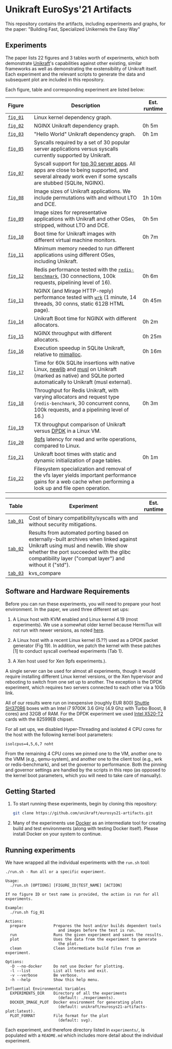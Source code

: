 # Unikraft EuroSys'21 Artifacts

This repository contains the artifacts, including experiments and graphs, for
the paper: "Building Fast, Specialized Unikernels the Easy Way"

## Experiments

The paper lists 22 figures and 3 tables worth of experiments, which both
demonstrate [Unikraft](http://unikraft.org)'s capabilities against other
existing, similar frameworks as well as demonstrating the
exstensibility of Unikraft itself.  Each experiment and the relevant scripts to
generate the data and subsequent plot are included in this repository.

Each figure, table and corresponding experiment are listed below:

| Figure                                                              |       | Description                                                                                                                                                                                                                   | Est. runtime |
|---------------------------------------------------------------------|-------|-------------------------------------------------------------------------------------------------------------------------------------------------------------------------------------------------------------------------------|--------------|
| [`fig_01`](/experiments/fig_01_linux-deps/README.md)                |       | Linux kernel dependency graph.                                                                                                                                                                                                |              |
| [`fig_02`](/experiments/fig_02_unikraft-nginx-deps/README.md)       |       | NGINX Unikraft dependency graph.                                                                                                                                                                                              | 0h 5m        |
| [`fig_03`](/experiments/fig_03_unikraft-helloworld-deps/README.md)  |       | "Hello World" Unikraft dependency graph.                                                                                                                                                                                      | 0h 1m        |
| [`fig_05`](/experiments/fig_05_syscall-heatmap/README.md)           |       | Syscalls required by a set of 30 popular server applications versus syscalls currently supported by Unikraft.                                                                                                                 |              |
| [`fig_07`](/experiments/fig_07_syscall-support/README.md)           |       | Syscall support for [top 30 server apps](https://popcon.debian.org/). All apps are close to being supported, and several already work even if some syscalls are stubbed (SQLite, NGINX).                                      |              |
| [`fig_08`](/experiments/fig_08_unikraft-image-size/README.md)       |       | Image sizes of Unikraft applications.  We include  permutations with and without LTO and DCE.                                                                                                                                 | 1h 10m       |
| [`fig_09`](/experiments/fig_09_compare-image-size/README.md)        |       | Image sizes for representative applications with Unikraft and other OSes, stripped, without LTO and DCE.                                                                                                                      | 0h 5m        |
| [`fig_10`](/experiments/fig_10_unikraft-boot/README.md)             |       | Boot time for Unikraft images with different virtual machine monitors.                                                                                                                                                        | 0h 7m        |
| [`fig_11`](/experiments/fig_11_compare-min-mem/README.md)           |       | Minimum memory needed to run different applications using different OSes, including Unikraft.                                                                                                                                 |              |
| [`fig_12`](/experiments/fig_12_redis-perf/README.md)                |       | Redis performance tested with the [`redis-benchmark`](https://github.com/redis/redis/blob/2.2/src/redis-benchmark.c), (30 connections, 100k requests, pipelining level of 16).                                                | 0h 6m        |
| [`fig_13`](/experiments/fig_13_nginx-perf/README.md)                |       | NGINX (and Mirage HTTP-reply) performance tested with [`wrk`](https://github.com/wg/wrk) (1 minute, 14 threads, 30 conns, static 612B HTML page).                                                                             | 0h 45m       |
| [`fig_14`](/experiments/fig_14_unikraft-nginx-alloc-boot/README.md) |       | Unikraft Boot time for NGINX with different allocators.                                                                                                                                                                       | 0h 2m        |
| [`fig_15`](/experiments/fig_15_unikraft-nginx-throughput/README.md) |       | NGINX throughput with different allocators.                                                                                                                                                                                   | 0h 25m       |
| [`fig_16`](/experiments/fig_16_unikraft-sqlite-alloc/README.md)     |       | Execution speedup in SQLite Unikraft, relative to [mimalloc](https://github.com/microsoft/mimalloc).                                                                                                                          | 0h 16m       |
| [`fig_17`](/experiments/fig_17_unikraft-sqlite-libc/README.md)      |       | Time for 60k SQLite insertions with native Linux, [newlib](https://sourceware.org/newlib/) and [musl](https://www.musl-libc.org/) on Unikraft (marked as native) and SQLite ported automatically to Unikraft (musl external). |              |
| [`fig_18`](/experiments/fig_18_unikraft-redis-alloc/README.md)      |       | Throughput for Redis Unikraft, with varying allocators and request type (`redis-benchmark`, 30 concurrent conns, 100k requests, and a pipelining level of 16.)                                                                | 0h 3m        |
| [`fig_19`](/experiments/fig_19_compare-dpdk/README.md)              |       | TX throughput comparison of Unikraft versus [DPDK](https://www.dpdk.org/) in a Linux VM.                                                                                                                                      |              |
| [`fig_20`](/experiments/fig_20_compare-9pfs/README.md)              |       | [9pfs](https://xenbits.xen.org/docs/unstable/misc/9pfs.html) latency for read and write operations, compared to Linux.                                                                                                        |              |
| [`fig_21`](/experiments/fig_21_unikraft-boot-pages/README.md)       |       | Unikraft boot times with static and dynamic initialization of page tables.                                                                                                                                                    | 0h 1m        |
| [`fig_22`](/experiments/fig_22_compare-vfs/README.md)               |       | Filesystem specialization and removal of the vfs layer yields important performance gains for a web cache when performing a look up and file open operation.                                                                  |              |

| Table                                                        | Experiment                                                                                                                                                                                                                           | Est. runtime |
|--------------------------------------------------------------|--------------------------------------------------------------------------------------------------------------------------------------------------------------------------------------------------------------------------------------|--------------|
| [`tab_01`](/experiments/tab_01_bincompat-syscalls/README.md) | Cost of binary compatibility/syscalls with and without security mitigations.                                                                                                                                                         |              |
| [`tab_02`](/experiments/tab_02_abi/README.md)                | Results from automated porting based on externally-built archives when linked against Unikraft using musl and newlib. We show whether the port succeeded with the glibc compatibility layer ("compat layer") and without it ("std"). |              |
| [`tab_03`](/experiments/tab_03_kvs_compare/README.md)        | kvs_compare                                                                                                                                                                                                                          |              |


## Software and Hardware Requirements

Before you can run these experiments, you will need to prepare your host
environment. In the paper, we used three different set ups:

 1. A Linux host with KVM enabled and Linux kernel 4.19 (most
    experiments). We use a somewhat older kernel because HermiTux will
    not run with newer versions, as noted [here](https://github.com/ssrg-vt/hermitux/issues/12).
 
 2. A Linux host with a recent Linux kernel (5.??) used as a DPDK packet     generator (Fig 19). In addition, we patch the kernel with these patches [1] to conduct syscall overhead experiments (Tab 1).
 
 3. A Xen host used for Xen 9pfs experiments.). 

A single server can be used for almost all experiments, though it would require installing different Linux kernel versions, or the Xen hypervisor and rebooting to switch from one set up to another. The exception is the DPDK experiment, which requires two servers connected to each other via a 10Gb link.

All of our results were run on inexpensive (roughly EUR 800) [Shuttle SH370R6](http://global.shuttle.com/products/productsDetail?productId=2265) boxes with an Intel i7 9700K 3.6 GHz (4.9 Ghz with Turbo Boost, 8 cores) and 32GB of RAM. For the DPDK experiment we used [Intel X520-T2](https://ark.intel.com/content/www/de/de/ark/products/69655/intel-ethernet-converged-network-adapter-x520-t2.html) cards with the 82599EB chipset.

For all set ups, we disabled Hyper-Threading and isolated 4 CPU cores for the host with the following kernel boot parameters:

`isolcpus=4,5,6,7 noht`

From the remaining 4 CPU cores we pinned one to the VM, another one to the VMM (e.g., qemu-system), and another one to the client tool (e.g., wrk or redis-benchmark), and set the governor to performance. Both the pinning and governor settings are handled by the scripts in this repo (as opposed to the kernel boot parameters, which you will need to take care of manually).	







## Getting Started

1. To start running these experiments, begin by cloning this repository:
   ```bash
   git clone https://github.com/unikraft/eurosys21-artifacts.git
   ```

2. Many of the experiments use [Docker](https://docs.docker.com/get-docker/) as an intermediate tool for creating
   build and test environments (along with testing Docker itself).  Please
	 install Docker on your system to continue.

## Running experiments

We have wrapped all the individual experiments with the `run.sh` tool:

```
./run.sh - Run all or a specific experiment.

Usage:
  ./run.sh [OPTIONS] [FIGURE_ID|TEST_NAME] [ACTION]

If no figure ID or test name is provided, the action is run for all
experiments.

Example:
  ./run.sh fig_01

Actions:
  prepare            Prepares the host and/or builds dependent tools
                       and images before the test is run.
  run                Runs the given experiment and saves the results.
  plot               Uses the data from the experiment to generate
                       the plot.
  clean              Clean intermediate build files from an experiment.

Options:
  -D --no-docker     Do not use Docker for plotting.
  -l --list          List all tests and exit.
  -v --verbose       Be verbose.
  -h --help          Show this help menu.

Influential Environmental Variables
  EXPERIMENTS_DIR    Directory of all the experiments
                       (default: ./experiments).
  DOCKER_IMAGE_PLOT  Docker environment for generating plots
                       (default: unikraft/eurosys21-artifacts-plot:latest).
  PLOT_FORMAT        File format for the plot
                       (default: svg).
```

Each experiment, and therefore directory listed in `experiments/`, is populated
with a `README.md` which includes more detail about the individual experiment.

<!--

# System requirements

```
apt install -y  curl python3 python3-click python3-tabulate \
		git python3-numpy python3-matplotlib musl-tools \
		texlive-fonts-recommended texlive-fonts-extra \
		dvipng qemu-system-x86 redis-utils socat \
		uuid-runtime bridge-utils net-tools gawk \
		qemu-utils
```

Experiments which require host precision (and therefore `ukbench`):

 * `14_redis-perf`;
 * `15_nginx-perf`;
-->
